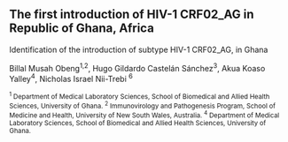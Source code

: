 ## The first introduction of HIV-1 CRF02_AG in Republic of Ghana, Africa 

Identification of the introduction of subtype HIV-1 CRF02_AG, in Ghana


Billal Musah Obeng<sup>1,2</sup>, Hugo Gildardo Castelán Sánchez<sup>3</sup>, Akua Koaso Yalley<sup>4</sup>, Nicholas Israel Nii-Trebi <sup>6</sup>

<sup><sup>1</sup> Department of Medical Laboratory Sciences, School of Biomedical and Allied Health Sciences, University of
Ghana.
<sup>2</sup> Immunovirology and Pathogenesis Program, School of Medicine and Health, University of New South Wales,
Australia.
<sup>4</sup> Department of Medical Laboratory Sciences, School of Biomedical and Allied Health Sciences, University of
Ghana.
